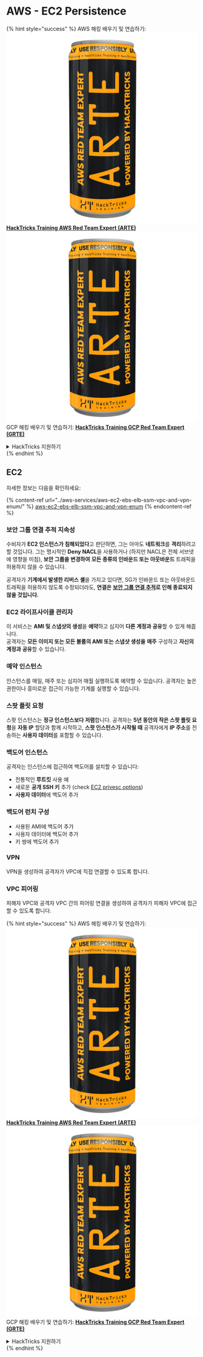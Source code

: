 # AWS - EC2 Persistence

{% hint style="success" %}
AWS 해킹 배우기 및 연습하기:<img src="../../../.gitbook/assets/image (1) (1) (1).png" alt="" data-size="line">[**HackTricks Training AWS Red Team Expert (ARTE)**](https://training.hacktricks.xyz/courses/arte)<img src="../../../.gitbook/assets/image (1) (1) (1).png" alt="" data-size="line">\
GCP 해킹 배우기 및 연습하기: <img src="../../../.gitbook/assets/image (2).png" alt="" data-size="line">[**HackTricks Training GCP Red Team Expert (GRTE)**<img src="../../../.gitbook/assets/image (2).png" alt="" data-size="line">](https://training.hacktricks.xyz/courses/grte)

<details>

<summary>HackTricks 지원하기</summary>

* [**구독 계획**](https://github.com/sponsors/carlospolop) 확인하기!
* **💬 [**Discord 그룹**](https://discord.gg/hRep4RUj7f) 또는 [**텔레그램 그룹**](https://t.me/peass)에 참여하거나 **Twitter** 🐦 [**@hacktricks\_live**](https://twitter.com/hacktricks_live)**를 팔로우하세요.**
* **[**HackTricks**](https://github.com/carlospolop/hacktricks) 및 [**HackTricks Cloud**](https://github.com/carlospolop/hacktricks-cloud) GitHub 리포지토리에 PR을 제출하여 해킹 팁을 공유하세요.**

</details>
{% endhint %}

## EC2

자세한 정보는 다음을 확인하세요:

{% content-ref url="../aws-services/aws-ec2-ebs-elb-ssm-vpc-and-vpn-enum/" %}
[aws-ec2-ebs-elb-ssm-vpc-and-vpn-enum](../aws-services/aws-ec2-ebs-elb-ssm-vpc-and-vpn-enum/)
{% endcontent-ref %}

### 보안 그룹 연결 추적 지속성

수비자가 **EC2 인스턴스가 침해되었다**고 판단하면, 그는 아마도 **네트워크**를 **격리**하려고 할 것입니다. 그는 명시적인 **Deny NACL**을 사용하거나 (하지만 NACL은 전체 서브넷에 영향을 미침), **보안 그룹을 변경하여** **모든 종류의 인바운드 또는 아웃바운드** 트래픽을 허용하지 않을 수 있습니다.

공격자가 **기계에서 발생한 리버스 셸**을 가지고 있다면, SG가 인바운드 또는 아웃바운드 트래픽을 허용하지 않도록 수정되더라도, **연결은** [**보안 그룹 연결 추적**](https://docs.aws.amazon.com/AWSEC2/latest/UserGuide/security-group-connection-tracking.html)**로 인해 종료되지 않을 것입니다.**

### EC2 라이프사이클 관리자

이 서비스는 **AMI 및 스냅샷의 생성**을 **예약**하고 심지어 **다른 계정과 공유**할 수 있게 해줍니다.\
공격자는 **모든 이미지 또는 모든 볼륨의 AMI 또는 스냅샷 생성을** **매주** 구성하고 **자신의 계정과 공유**할 수 있습니다.

### 예약 인스턴스

인스턴스를 매일, 매주 또는 심지어 매월 실행하도록 예약할 수 있습니다. 공격자는 높은 권한이나 흥미로운 접근이 가능한 기계를 실행할 수 있습니다.

### 스팟 플릿 요청

스팟 인스턴스는 **정규 인스턴스보다 저렴**합니다. 공격자는 **5년 동안의 작은 스팟 플릿 요청**을 **자동 IP** 할당과 함께 시작하고, **스팟 인스턴스가 시작될 때** 공격자에게 **IP 주소**를 전송하는 **사용자 데이터**를 포함할 수 있습니다.

### 백도어 인스턴스

공격자는 인스턴스에 접근하여 백도어를 설치할 수 있습니다:

* 전통적인 **루트킷** 사용 예
* 새로운 **공개 SSH 키** 추가 (check [EC2 privesc options](../aws-privilege-escalation/aws-ec2-privesc.md))
* **사용자 데이터**에 백도어 추가

### **백도어 런치 구성**

* 사용된 AMI에 백도어 추가
* 사용자 데이터에 백도어 추가
* 키 쌍에 백도어 추가

### VPN

VPN을 생성하여 공격자가 VPC에 직접 연결할 수 있도록 합니다.

### VPC 피어링

피해자 VPC와 공격자 VPC 간의 피어링 연결을 생성하여 공격자가 피해자 VPC에 접근할 수 있도록 합니다.

{% hint style="success" %}
AWS 해킹 배우기 및 연습하기:<img src="../../../.gitbook/assets/image (1) (1) (1).png" alt="" data-size="line">[**HackTricks Training AWS Red Team Expert (ARTE)**](https://training.hacktricks.xyz/courses/arte)<img src="../../../.gitbook/assets/image (1) (1) (1).png" alt="" data-size="line">\
GCP 해킹 배우기 및 연습하기: <img src="../../../.gitbook/assets/image (2).png" alt="" data-size="line">[**HackTricks Training GCP Red Team Expert (GRTE)**<img src="../../../.gitbook/assets/image (2).png" alt="" data-size="line">](https://training.hacktricks.xyz/courses/grte)

<details>

<summary>HackTricks 지원하기</summary>

* [**구독 계획**](https://github.com/sponsors/carlospolop) 확인하기!
* **💬 [**Discord 그룹**](https://discord.gg/hRep4RUj7f) 또는 [**텔레그램 그룹**](https://t.me/peass)에 참여하거나 **Twitter** 🐦 [**@hacktricks\_live**](https://twitter.com/hacktricks_live)**를 팔로우하세요.**
* **[**HackTricks**](https://github.com/carlospolop/hacktricks) 및 [**HackTricks Cloud**](https://github.com/carlospolop/hacktricks-cloud) GitHub 리포지토리에 PR을 제출하여 해킹 팁을 공유하세요.**

</details>
{% endhint %}
